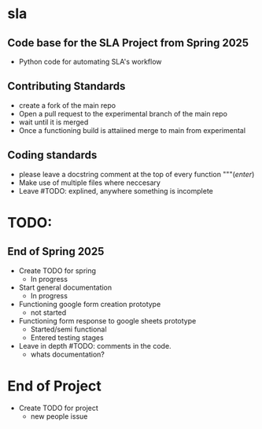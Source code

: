# sla

## Code base for the SLA Project from Spring 2025
* Python code for automating SLA's workflow

## Contributing Standards
* create a fork of the main repo
* Open a pull request to the experimental branch of the main repo
* wait until it is merged
* Once a functioning build is attaiined merge to main from experimental

## Coding standards
* please leave a docstring comment at the top of every function """(*enter*)
* Make use of multiple files where neccesary
* Leave #TODO: explined, anywhere something is incomplete

# TODO:
## End of Spring 2025
* Create TODO for spring
    - In progress
* Start general documentation
    - In progress
* Functioning google form creation prototype
    - not started
* Functioning form response to google sheets prototype
    - Started/semi functional
    - Entered testing stages
* Leave in depth #TODO: comments in the code.
    - whats documentation?
# End of Project
* Create TODO for project
    - new people issue
